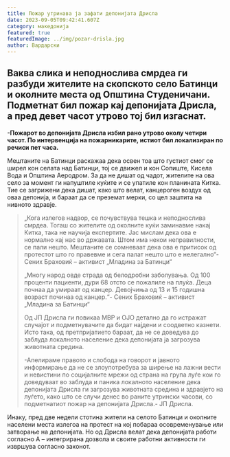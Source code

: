 ```yaml
---
title: Пожар утринава ја зафати депонијата Дрисла
date: 2023-09-05T09:42:41.607Z
category: македонија
featured: true
featuredImage: ../img/pozar-drisla.jpg
author: Вардарски
---
```

<!--StartFragment-->

## Ваква слика и неподнослива смрдеа ги разбуди жителите на скопското село Батинци и околните места од Општина Студеничани. Подметнат бил пожар кај депонијата Дрисла, а пред девет часот утрово тој бил изгаснат.



<!--EndFragment--><!--StartFragment-->

**\-Пожарот во депонијата Дрисла избил рано утрово околу четири часот. По интервенција на пожарникарите, истиот бил локализиран по речиси пет часа.**

Мештаните на Батинци раскажаа дека освен тоа што густиот смог се ширел кон селата над Батинци, тој се движел и кон Сопиште, Кисела Вода и Општина Аеродром. За да не дишат од чадот, жителите на ова село за момент ги напуштиле куќите и се упатиле кон планината Китка. Тие се загрижени дека дишат, како што велат, канцероген воздух од оваа депонија, и бараат да се преземат мерки, со цел заштита на нивното здравје.

> „Кога излегов надвор, се почувствува тешка и неподнослива смрдеа. Тогаш со жителите од околните куќи заминавме накај Китка, така не научија експертите. Јас мислам дека ова е нормално кај нас во државата. Штом има некои неправилности, се пали нешто. Мештаните се сомневаат дека ова е притисок од протестот што го правевме и сега палат нешто што е нелегално“-Сених Браховиќ – активист „Младина за Батинци“
>
> „Многу народ овде страда од белодробни заболувања. Од 100 проценти пациенти, дури 68 отсто се пожалиле на плуќа. Деца почнаа да умираат од канцер. Девојчиња од 13 и 15 годишна возраст починаа од канцер.“- Сених Браховиќ – активист „Младина за Батинци“
>
> Од ЈП Дрисла ги повикаа МВР и ОЈО детално да го истражат случајот и подметнувачите да бидат најдени и соодветно казнети. Исто така, од претпријатието бараат, да не се доведува до заблуда локалното население дека депонијата ја загрозува животната средина.
>
> \-Апелираме правото и слобода на говорот и јавното информирање да не се злоупотребува за ширење на лажни вести и невистини по социјалните мрежи од страна на група луѓе кои го доведуваат во заблуда и паника локалното население дека депонијата Дрисла ги загрозува животната средина и здравјето на луѓето, како што се случи денес во раните утрински часови, со подметнатиот пожар на депонијата Дрисла.- ЈП Дрисла.

Инаку, пред две недели стотина жители на селото Батинци и околните населени места излегоа на протест на кој побараа осовременување или затворање на депонијата. Но од Дрисла велат дека депонијата работи согласно А – интегрирана дозвола и своите работни активности ги извршува согласно законот.

<!--EndFragment-->